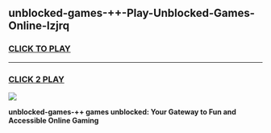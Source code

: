 
## unblocked-games-++-Play-Unblocked-Games-Online-lzjrq
<h3>
<a href="https://premium76.site?title=unblocked-games-++&ref=25A">CLICK TO PLAY</a></h3>
<hr>

<h3>
<a href="https://premium76.site?title=unblocked-games-++&ref=25A">CLICK 2 PLAY</a>
  
</h3>

<a href="https://premium76.site?title=unblocked-games-++&ref=25A"><img src="https://clearcache.store/games.png"></a>


**unblocked-games-++ games unblocked: Your Gateway to Fun and Accessible Online Gaming**

